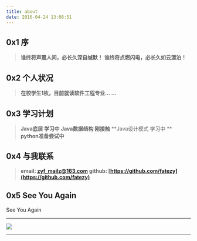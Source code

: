 ```yaml
---
title: about
date: 2016-04-24 13:08:51
---
```

## 0x1 序

> **谁终将声震人间，必长久深自缄默！**
> **谁终将点燃闪电，必长久如云漂泊！**

## 0x2 个人状况

>  **在校学生1枚，目前就读软件工程专业... ...**

## 0x3 学习计划

> **Java底层 学习中**
> **Java数据结构 刚接触**
> **Java设计模式 学习中 **
> **python准备尝试中**

## 0x4 与我联系

> **email: zyf_mailz@163.com**
> **github: [https://github.com/fatezy](https://github.com/fatezy)**

## 0x5 See You Again

See You Again

* * *
![](/update/hexo_about_me_logo.jpg)
* * *

<audio autoplay="autoplay">
<source src="/update/SeeYouAgain123.mp3" type="audio/mpeg" />
Your browser does not support the audio element.
</audio>




